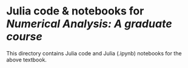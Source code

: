 # Julia code & notebooks for *Numerical Analysis: A graduate course*

This directory contains Julia code and Julia (.ipynb) notebooks for the above textbook.

